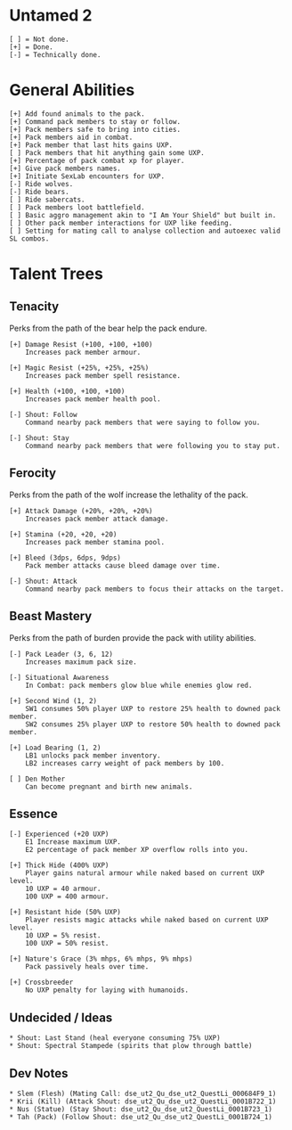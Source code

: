 # Untamed 2

	[ ] = Not done.
	[+] = Done.
	[-] = Technically done.

# General Abilities

	[+] Add found animals to the pack.
	[+] Command pack members to stay or follow.
	[+] Pack members safe to bring into cities.
	[+] Pack members aid in combat.
	[+] Pack member that last hits gains UXP.
	[ ] Pack members that hit anything gain some UXP.
	[+] Percentage of pack combat xp for player.
	[+] Give pack members names.
	[+] Initiate SexLab encounters for UXP.
	[-] Ride wolves.
	[-] Ride bears.
	[ ] Ride sabercats.
	[ ] Pack members loot battlefield.
	[ ] Basic aggro management akin to "I Am Your Shield" but built in.
	[ ] Other pack member interactions for UXP like feeding.
	[ ] Setting for mating call to analyse collection and autoexec valid SL combos.

# Talent Trees

## Tenacity

Perks from the path of the bear help the pack endure.

	[+] Damage Resist (+100, +100, +100)
	    Increases pack member armour.

	[+] Magic Resist (+25%, +25%, +25%)
	    Increases pack member spell resistance.

	[+] Health (+100, +100, +100)
	    Increases pack member health pool.

	[-] Shout: Follow
	    Command nearby pack members that were saying to follow you.

	[-] Shout: Stay
	    Command nearby pack members that were following you to stay put.

## Ferocity

Perks from the path of the wolf increase the lethality of the pack.

	[+] Attack Damage (+20%, +20%, +20%)
	    Increases pack member attack damage.

	[+] Stamina (+20, +20, +20)
	    Increases pack member stamina pool.

	[+] Bleed (3dps, 6dps, 9dps)
	    Pack member attacks cause bleed damage over time.

	[-] Shout: Attack
	    Command nearby pack members to focus their attacks on the target.

## Beast Mastery

Perks from the path of burden provide the pack with utility abilities.

	[-] Pack Leader (3, 6, 12)
	    Increases maximum pack size.

	[-] Situational Awareness
	    In Combat: pack members glow blue while enemies glow red.

	[+] Second Wind (1, 2)
	    SW1 consumes 50% player UXP to restore 25% health to downed pack member.
	    SW2 consumes 25% player UXP to restore 50% health to downed pack member.

	[+] Load Bearing (1, 2)
	    LB1 unlocks pack member inventory.
	    LB2 increases carry weight of pack members by 100.

	[ ] Den Mother
	    Can become pregnant and birth new animals.

## Essence

	[-] Experienced (+20 UXP)
	    E1 Increase maximum UXP.
	    E2 percentage of pack member XP overflow rolls into you.

	[+] Thick Hide (400% UXP)
	    Player gains natural armour while naked based on current UXP level.
	    10 UXP = 40 armour.
	    100 UXP = 400 armour.

	[+] Resistant hide (50% UXP)
	    Player resists magic attacks while naked based on current UXP level.
	    10 UXP = 5% resist.
	    100 UXP = 50% resist.

	[+] Nature's Grace (3% mhps, 6% mhps, 9% mhps)
	    Pack passively heals over time.

	[+] Crossbreeder
	    No UXP penalty for laying with humanoids.

## Undecided / Ideas

	* Shout: Last Stand (heal everyone consuming 75% UXP)
	* Shout: Spectral Stampede (spirits that plow through battle)

## Dev Notes

	* Slem (Flesh) (Mating Call: dse_ut2_Qu_dse_ut2_QuestLi_000684F9_1)
	* Krii (Kill) (Attack Shout: dse_ut2_Qu_dse_ut2_QuestLi_0001B722_1)
	* Nus (Statue) (Stay Shout: dse_ut2_Qu_dse_ut2_QuestLi_0001B723_1)
	* Tah (Pack) (Follow Shout: dse_ut2_Qu_dse_ut2_QuestLi_0001B724_1)
